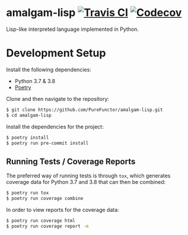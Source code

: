# amalgam-lisp [![Travis CI](https://img.shields.io/travis/com/purefunctor/amalgam-lisp?label=build&logo=travis&style=flat-square)](https://travis-ci.com/github/PureFunctor/amalgam-lisp) [![Codecov](https://img.shields.io/codecov/c/gh/purefunctor/amalgam-lisp?label=codecov&logo=codecov&style=flat-square)](https://codecov.io/gh/PureFunctor/amalgam-lisp/)

Lisp-like interpreted language implemented in Python.

# Development Setup
Install the following dependencies:
* Python 3.7 & 3.8
* [Poetry](https://python-poetry.org)

Clone and then navigate to the repository:
```bash
$ git clone https://github.com/PureFunctor/amalgam-lisp.git
$ cd amalgam-lisp
```

Install the dependencies for the project:
```bash
$ poetry install
$ poetry run pre-commit install
```

## Running Tests / Coverage Reports
The preferred way of running tests is through `tox`, which generates coverage data for Python 3.7 and 3.8 that can then be combined:
```bash
$ poetry run tox
$ poetry run coverage combine
```

In order to view reports for the coverage data:
```bash
$ poetry run coverage html
$ poetry run coverage report -m
```
